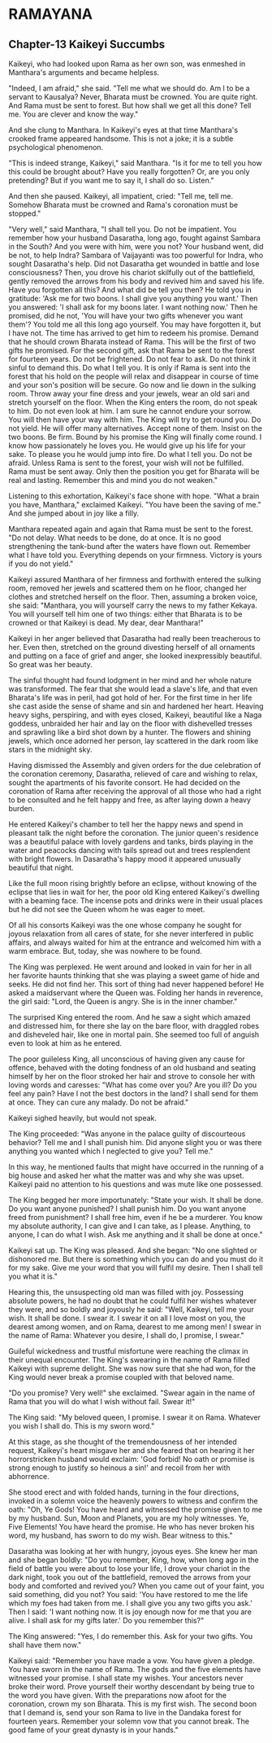 # RAMAYANA
## Chapter-13 Kaikeyi Succumbs

Kaikeyi, who had looked upon Rama as her own son, was enmeshed in Manthara's arguments and became helpless.

"Indeed, I am afraid," she said. "Tell me what we should do. Am I to be a servant to Kausalya? Never, Bharata must be crowned. You are quite right. And Rama must be sent to forest. But how shall we get all this done? Tell me. You are clever and know the way."

And she clung to Manthara. In Kaikeyi's eyes at that time Manthara's crooked frame appeared handsome. This is not a joke; it is a subtle psychological phenomenon.

"This is indeed strange, Kaikeyi," said Manthara. "Is it for me to tell you how this could be brought about? Have you really forgotten? Or, are you only pretending? But if you want me to say it, I shall do so. Listen."

And then she paused. Kaikeyi, all impatient, cried: "Tell me, tell me. Somehow Bharata must be crowned and Rama's coronation must be stopped."

"Very well," said Manthara, "I shall tell you. Do not be impatient. You remember how your husband Dasaratha, long ago, fought against Sambara in the South? And you were with him, were you not? Your husband went, did be not, to help Indra? Sambara of Vaijayanti was too powerful for Indra, who sought Dasaratha's help. Did not Dasaratha get wounded in battle and lose consciousness? Then, you drove his chariot skilfully out of the battlefield, gently removed the arrows from his body and revived him and saved his life. Have you forgotten all this? And what did be tell you then? He told you in gratitude: 'Ask me for two boons. I shall give you anything you want.' Then you answered: 'I shall ask for my boons later. I want nothing now.' Then he promised, did he not, 'You will have your two gifts whenever you want them'? You told me all this long ago yourself. You may have forgotten it, but I have not. The time has arrived to get him to redeem his promise. Demand that he should crown Bharata instead of Rama. This will be the first of two gifts he promised. For the second gift, ask that Rama be sent to the forest for fourteen years. Do not be frightened. Do not fear to ask. Do not think it sinful to demand this. Do what I tell you. It is only if Rama is sent into the forest that his hold on the people will relax and disappear in course of time and your son's position will be secure. Go now and lie down in the sulking room. Throw away your fine dress and your jewels, wear an old sari and stretch yourself on the floor. When the King enters the room, do not speak to him. Do not even look at him. I am sure he cannot endure your sorrow. You will then have your way with him. The King will try to get round you. Do not yield. He will offer many alternatives. Accept none of them. Insist on the two boons. Be firm. Bound by his promise the King will finally come round. I know how passionately he loves you. He would give up his life for your sake. To please you he would jump into fire. Do what I tell you. Do not be afraid. Unless Rama is sent to the forest, your wish will not be fulfilled. Rama must be sent away. Only then the position you get for Bharata will be real and lasting. Remember this and mind you do not weaken."

Listening to this exhortation, Kaikeyi's face shone with hope. "What a brain you have, Manthara," exclaimed Kaikeyi. "You have been the saving of me." And she jumped about in joy like a filly.

Manthara repeated again and again that Rama must be sent to the forest. "Do not delay. What needs to be done, do at once. It is no good strengthening the tank-bund after the waters have flown out. Remember what I have told you. Everything depends on your firmness. Victory is yours if you do not yield."

Kaikeyi assured Manthara of her firmness and forthwith entered the sulking room, removed her jewels and scattered them on he floor, changed her clothes and stretched herself on the floor. Then, assuming a broken voice, she said:
"Manthara, you will yourself carry the news to my father Kekaya. You will yourself tell him one of two things: either that Bharata is to be crowned or that Kaikeyi is dead. My dear, dear Manthara!"

Kaikeyi in her anger believed that Dasaratha had really been treacherous to her. Even then, stretched on the ground divesting herself of all ornaments and putting on a face of grief and anger, she looked inexpressibly beautiful. So great was her beauty.

The sinful thought had found lodgment in her mind and her whole nature was transformed. The fear that she would lead a slave's life, and that even Bharata's life was in peril, had got hold of her. For the first time in her life she cast aside the sense of shame and sin and hardened her heart. Heaving heavy sighs, perspiring, and with eyes closed, Kaikeyi, beautiful like a Naga goddess, unbraided her hair and lay on the floor with dishevelled tresses and sprawling like a bird shot down by a hunter. The flowers and shining jewels, which once adorned her person, lay scattered in the dark room like stars in the midnight sky.

Having dismissed the Assembly and given orders for the due celebration of the coronation ceremony, Dasaratha, relieved of care and wishing to relax, sought the apartments of his favorite consort. He had decided on the coronation of Rama after receiving the approval of all those who had a right to be consulted and he felt happy and free, as after laying down a heavy burden.

He entered Kaikeyi's chamber to tell her the happy news and spend in pleasant talk the night before the coronation. The junior queen's residence was a beautiful palace with lovely gardens and tanks, birds playing in the water and peacocks dancing with tails spread out and trees resplendent with bright flowers. In Dasaratha's happy mood it appeared unusually beautiful that night.

Like the full moon rising brightly before an eclipse, without knowing of the eclipse that lies in wait for her, the poor old King entered Kaikeyi's dwelling with a beaming face. The incense pots and drinks were in their usual places but he did not see the Queen whom he was eager to meet.

Of all his consorts Kaikeyi was the one whose company he sought for joyous relaxation from all cares of state, for she never interfered in public affairs, and always waited for him at the entrance and welcomed him with a warm embrace. But, today, she was nowhere to be found.

The King was perplexed. He went around and looked in vain for her in all her favorite haunts thinking that she was playing a sweet game of hide and seeks. He did not find her. This sort of thing had never happened before! He asked a maidservant where the Queen was. Folding her hands in reverence, the girl said: "Lord, the Queen is angry. She is in the inner chamber."

The surprised King entered the room. And he saw a sight which amazed and distressed him, for there she lay on the bare floor, with draggled robes and disheveled hair, like one in mortal pain. She seemed too full of anguish even to look at him as he entered.

The poor guileless King, all unconscious of having given any cause for offence, behaved with the doting fondness of an old husband and seating himself by her on the floor stroked her hair and strove to console her with loving words and caresses:
"What has come over you? Are you ill? Do you feel any pain? Have I not the best doctors in the land? I shall send for them at once. They can cure any malady. Do not be afraid."

Kaikeyi sighed heavily, but would not speak.


The King proceeded: "Was anyone in the palace guilty of discourteous behavior? Tell me and I shall punish him. Did anyone slight you or was there anything you wanted which I neglected to give you? Tell me."

In this way, he mentioned faults that might have occurred in the running of a big house and asked her what the matter was and why she was upset. Kaikeyi paid no attention to his questions and was mute like one possessed.

The King begged her more importunately: "State your wish. It shall be done. Do you want anyone punished? I shall punish him. Do you want anyone freed from punishment? I shall free him, even if he be a murderer. You know my absolute authority, I can give and I can take, as I please. Anything, to anyone, I can do what I wish. Ask me anything and it shall be done at once."

Kaikeyi sat up. The King was pleased. And she began: "No one slighted or dishonored me. But there is something which you can do and you must do it for my sake. Give me your word that you will fulfil my desire. Then I shall tell you what it is."

Hearing this, the unsuspecting old man was filled with joy. Possessing absolute powers, he had no doubt that he could fulfil her wishes whatever they were, and so boldly and joyously he said: "Well, Kaikeyi, tell me your wish. It shall be done. I swear it. I swear it on all I love most on you, the dearest among women, and on Rama, dearest to me among men! I swear in the name of Rama: Whatever you desire, I shall do, I promise, I swear."

Guileful wickedness and trustful misfortune were reaching the climax in their unequal encounter. The King's swearing in the name of Rama filled Kaikeyi with supreme delight. She was now sure that she had won, for the King would never break a promise coupled with that beloved name.

"Do you promise? Very well!" she exclaimed. "Swear again in the name of Rama that you will do what I wish without fail. Swear it!"

The King said: "My beloved queen, I promise. I swear it on Rama. Whatever you wish I shall do. This is my sworn word."

At this stage, as she thought of the tremendousness of her intended request, Kaikeyi's heart misgave her and she feared that on hearing it her horrorstricken husband would exclaim: 'God forbid! No oath or promise is strong enough to justify so heinous a sin!' and recoil from her with abhorrence.

She stood erect and with folded hands, turning in the four directions, invoked in a solemn voice the heavenly powers to witness and confirm the oath: "Oh, Ye Gods! You have heard and witnessed the promise given to me by my husband. Sun, Moon and Planets, you are my holy witnesses. Ye, Five Elements! You have heard the promise. He who has never broken his word, my husband, has sworn to do my wish. Bear witness to this."

Dasaratha was looking at her with hungry, joyous eyes. She knew her man and she began boldly: "Do you remember, King, how, when long ago in the field of battle you were about to lose your life, I drove your chariot in the dark night, took you out of the battlefield, removed the arrows from your body and comforted and revived you? When you came out of your faint, you said something, did you not? You said: 'You have restored to me the life which my foes had taken from me. I shall give you any two gifts you ask.' Then I said: 'I want nothing now. It is joy enough now for me that you are alive. I shall ask for my gifts later.' Do you remember this?"

The King answered: "Yes, I do remember this. Ask for your two gifts. You shall have them now."

Kaikeyi said: "Remember you have made a vow. You have given a pledge. You have sworn in the name of Rama. The gods and the five elements have witnessed your promise. I shall state my wishes. Your ancestors never broke their word. Prove yourself their worthy descendant by being true to the word you have given. With the preparations now afoot for the coronation, crown my son Bharata. This is my first wish. The second boon that I demand is, send your son Rama to live in the Dandaka forest for fourteen years. Remember your solemn vow that you cannot break. The good fame of your great dynasty is in your hands."
